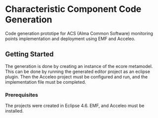 # Characteristic Component Code Generation

Code generation prototipe for ACS (Alma Common Software) monitoring points implementation and deployment using EMF and Acceleo.

## Getting Started

The generation is done by creating an instance of the ecore metamodel. This can be done by running the generated editor project as an eclipse plugin. Then the Acceleo project must be configured and run, and the implementation file must be completed.

### Prerequisites

The projects were created in Eclipse 4.6. EMF, and Acceleo must be installed.
